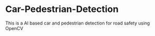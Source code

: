 # Car-Pedestrian-Detection
This is a AI based car and pedestrian detection for road safety using OpenCV
